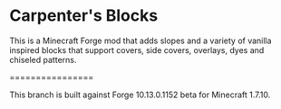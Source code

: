 Carpenter's Blocks
================

This is a Minecraft Forge mod that adds slopes and a variety of vanilla inspired blocks that support covers, side covers, overlays, dyes and chiseled patterns.

================

This branch is built against Forge 10.13.0.1152 beta for Minecraft 1.7.10.
